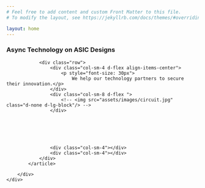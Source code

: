 ```yaml
---
# Feel free to add content and custom Front Matter to this file.
# To modify the layout, see https://jekyllrb.com/docs/themes/#overriding-theme-defaults

layout: home
---
```


<div>
<content>
</content>
</div>
<div>
<content>
</content>
</div>

<!-- # Async Technology on ASIC Designs -->

<section id="content">
    <div class="body-container">
        <div class="body-content">
            <article>
                <!-- <div class="section-bg"> -->
                    <h1 >Async Technology on ASIC Designs</h1>
                <!-- </div> -->


                <div class="row">
                    <div class="col-sm-4 d-flex align-items-center">
                        <p style="font-size: 30px">
                            We help our technology partners to secure their innovation.</p>
                    </div>
                    <div class="col-sm-8 d-flex ">
                        <!-- <img src="assets/images/circuit.jpg" class="d-none d-lg-block"/> -->
                    </div>
       




          
                    <div class="col-sm-4"></div>
                    <div class="col-sm-4"></div>
                </div>
            </article>

        </div>
    </div>
</section>


<!-- <h1 class="section-title solid-border ">Prevent Reverse Engineering on ASIC Designs</h1> -->